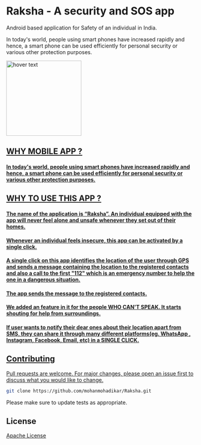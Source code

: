 
# Raksha - A security and SOS app
Android based application for Safety of an individual in India.

  In today's world, people using smart phones have increased rapidly and hence, a smart phone can be used efficiently for personal security or various other protection purposes.




<p align="start">
  <a href="https://play.google.com/store/apps/details?id=com.mohan.raksha">
  <img src="https://images.squarespace-cdn.com/content/v1/5c7d3ddb8d9740304876381e/1555187096213-AC46USTOFK2TQQ4HZUQY/ke17ZwdGBToddI8pDm48kIH0_qySXl3-YfrFnf87-3tZw-zPPgdn4jUwVcJE1ZvWQUxwkmyExglNqGp0IvTJZUJFbgE-7XRK3dMEBRBhUpxJc6MhdK26BmO1kxPJWeBBallpt-3-DXECDksCuJy0ie4ASU6dQ7LbCSjUJOYkHpI/playstore.png" width="200" title="hover text">
  
</p>


## WHY MOBILE APP ?


#### In today's world, people using smart phones have increased rapidly and hence, a smart phone can be used efficiently for personal security or various other protection purposes.




## WHY TO USE THIS APP ?


#### The name of the application is “Raksha”. An individual equipped with the app will never feel alone and unsafe whenever they set out of their homes. 

#### Whenever an individual feels insecure, this app can be activated by a single click. 

#### A single click on this app identifies the location of the user through GPS and sends a message containing the location to the registered contacts and also a call to the first "112" which is an emergency number to help the one in a dangerous situation. 

#### The app sends the message to the registered contacts.

#### We added an feature in it for the people WHO CAN'T SPEAK. It starts shouting for help from surroundings.

#### If user wants to notify their dear ones about their location apart from SMS, they can share it through many different platforms(eg. WhatsApp , Instagram, Facebook, Email, etc) in a SINGLE CLICK.


## Contributing
Pull requests are welcome. For major changes, please open an issue first to discuss what you would like to change.

```bash
git clone https://github.com/mohanmohadikar/Raksha.git
```
Please make sure to update tests as appropriate.

## License
[Apache License](http://www.apache.org/licenses/)



